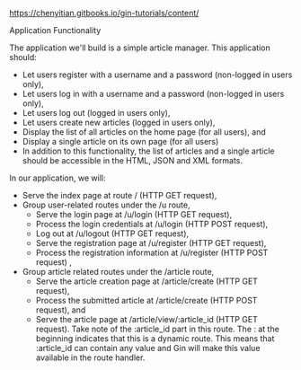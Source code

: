 https://chenyitian.gitbooks.io/gin-tutorials/content/


Application Functionality

The application we'll build is a simple article manager. This application should:
* Let users register with a username and a password (non-logged in users only),
* Let users log in with a username and a password (non-logged in users only),
* Let users log out (logged in users only),
* Let users create new articles (logged in users only),
* Display the list of all articles on the home page (for all users), and
* Display a single article on its own page (for all users)
* In addition to this functionality, the list of articles and a single article should be accessible in the HTML, JSON and XML formats.


In our application, we will:
* Serve the index page at route / (HTTP GET request),
* Group user-related routes under the /u route,
  - Serve the login page at /u/login (HTTP GET request),
  - Process the login credentials at /u/login (HTTP POST request),
  - Log out at /u/logout (HTTP GET request),
  - Serve the registration page at /u/register (HTTP GET request),
  - Process the registration information at /u/register (HTTP POST request) ,
* Group article related routes under the /article route,
  - Serve the article creation page at /article/create (HTTP GET request),
  - Process the submitted article at /article/create (HTTP POST request), and
  - Serve the article page at /article/view/:article_id (HTTP GET request). Take note of the :article_id part in this route. The : at the beginning indicates that this is a dynamic route. This means that :article_id can contain any value and Gin will make this value available in the route handler.
